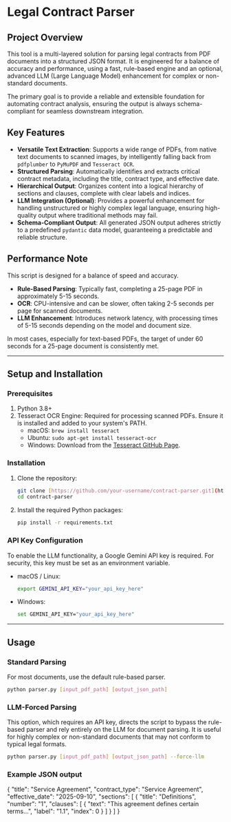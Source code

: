 # Legal Contract Parser

## Project Overview

This tool is a multi-layered solution for parsing legal contracts from PDF documents into a structured JSON format. It is engineered for a balance of accuracy and performance, using a fast, rule-based engine and an optional, advanced LLM (Large Language Model) enhancement for complex or non-standard documents.

The primary goal is to provide a reliable and extensible foundation for automating contract analysis, ensuring the output is always schema-compliant for seamless downstream integration.

## Key Features

* **Versatile Text Extraction**: Supports a wide range of PDFs, from native text documents to scanned images, by intelligently falling back from `pdfplumber` to `PyMuPDF` and `Tesseract OCR`.
* **Structured Parsing**: Automatically identifies and extracts critical contract metadata, including the title, contract type, and effective date.
* **Hierarchical Output**: Organizes content into a logical hierarchy of sections and clauses, complete with clear labels and indices.
* **LLM Integration (Optional)**: Provides a powerful enhancement for handling unstructured or highly complex legal language, ensuring high-quality output where traditional methods may fail.
* **Schema-Compliant Output**: All generated JSON output adheres strictly to a predefined `pydantic` data model, guaranteeing a predictable and reliable structure.

## Performance Note

This script is designed for a balance of speed and accuracy.

* **Rule-Based Parsing**: Typically fast, completing a 25-page PDF in approximately 5-15 seconds.
* **OCR**: CPU-intensive and can be slower, often taking 2-5 seconds per page for scanned documents.
* **LLM Enhancement**: Introduces network latency, with processing times of 5-15 seconds depending on the model and document size.

In most cases, especially for text-based PDFs, the target of under 60 seconds for a 25-page document is consistently met.

---

## Setup and Installation

### Prerequisites

1.  Python 3.8+
2.  Tesseract OCR Engine: Required for processing scanned PDFs. Ensure it is installed and added to your system's PATH.
    * macOS: `brew install tesseract`
    * Ubuntu: `sudo apt-get install tesseract-ocr`
    * Windows: Download from the [Tesseract GitHub Page](https://github.com/UB-Mannheim/tesseract/wiki/4.00-alpha-for-Windows).

### Installation

1.  Clone the repository:
    ```bash
    git clone [https://github.com/your-username/contract-parser.git](https://github.com/your-username/contract-parser.git)
    cd contract-parser
    ```
2.  Install the required Python packages:
    ```bash
    pip install -r requirements.txt
    ```

### API Key Configuration

To enable the LLM functionality, a Google Gemini API key is required. For security, this key must be set as an environment variable.

* macOS / Linux:
    ```bash
    export GEMINI_API_KEY="your_api_key_here"
    ```
* Windows:
    ```bash
    set GEMINI_API_KEY="your_api_key_here"
    ```

---

## Usage

### Standard Parsing

For most documents, use the default rule-based parser.

```bash
python parser.py [input_pdf_path] [output_json_path]
```

### LLM-Forced Parsing

This option, which requires an API key, directs the script to bypass the rule-based parser and rely entirely on the LLM for document parsing. It is useful for highly complex or non-standard documents that may not conform to typical legal formats.

```bash
python parser.py [input_pdf_path] [output_json_path] --force-llm
```

### Example JSON output

{
  "title": "Service Agreement",
  "contract_type": "Service Agreement",
  "effective_date": "2025-09-10",
  "sections": [
    {
      "title": "Definitions",
      "number": "1",
      "clauses": [
        {
          "text": "This agreement defines certain terms...",
          "label": "1.1",
          "index": 0
        }
      ]
    }
  ]
}
